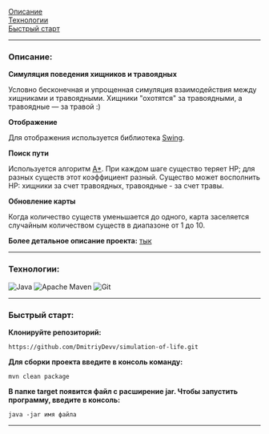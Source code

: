 <a name="description"></a>

[Описание](#description)  
[Технологии](#technologies)  
[Быстрый старт](#quickStart)

---

### Описание:

**Симуляция поведения хищников и травоядных**

Условно бесконечная и упрощенная симуляция взаимодействия между хищниками и травоядными.
Хищники "охотятся" за травоядными, а травоядные — за травой :)

**Отображение**

Для отображения используется
библиотека [Swing](https://docs.oracle.com/javase/8/docs/technotes/guides/swing/index.html).

**Поиск пути**

Используется алгоритм [A*](https://ru.wikipedia.org/wiki/A*). При каждом шаге существо теряет HP; для разных существ
этот коэффициент разный. Существо может восполнить HP: хищники за счет травоядных, травоядные - за счет травы.

**Обновление карты**

Когда количество существ уменьшается до одного, карта заселяется случайным количеством существ в диапазоне от 1 до 10.

**Более детальное описание проекта:**
[тык](https://zhukovsd.github.io/java-backend-learning-course/Projects/Simulation/)

---

<a name="technologies"></a>

### Технологии:

![Java](https://img.shields.io/badge/java-%23ED8B00.svg?style=for-the-badge&logo=openjdk&logoColor=white)
![Apache Maven](https://img.shields.io/badge/Apache%20Maven-C71A36?style=for-the-badge&logo=Apache%20Maven&logoColor=white)
![Git](https://img.shields.io/badge/git-%23F05033.svg?style=for-the-badge&logo=git&logoColor=white)

---

<a name="quickStart"></a>

### Быстрый старт:

**Клонируйте репозиторий:**

```
https://github.com/DmitriyDevv/simulation-of-life.git
```

**Для сборки проекта введите в консоль команду:**

```
mvn clean package
```

**В папке target появится файл с расширение jar.
Чтобы запустить программу, введите в консоль:**

```
java -jar имя файла
```

---